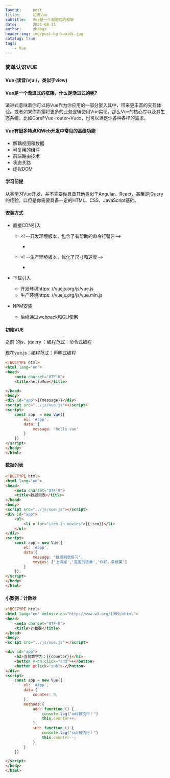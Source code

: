 ```yaml
---
layout:     post
title:      初识Vue
subtitle:   Vue是一个渐进式的框架
date:       2021-08-31
author:     zhaoqx
header-img: img/post-bg-kuaidi.jpg
catalog: true
tags:
    - Vue
---
```






### 简单认识VUE

#### Vue (读音/vju:/，类似于view)

#### Vue是一个渐进式的框架，什么是渐进式的呢?

渐进式意味着你可以将Vue作为你应用的一部分嵌入其中，带来更丰富的交互体验。或者如果你希望将更多的业务逻辑使用Vue实现，那么Vue的核心库以及其生态系统。比如CoreFVue-router+Vuex，也可以满足你各种各样的需求。

#### Vue有很多特点和Web开发中常见的高级功能

* 解耦视图和数据
* 可复用的组件
* 前端路由技术
* 状态关路
* 虚拟DOM

#### 学习前提

从零学习Vue开发，并不需要你具备其他类似于Angular、React，甚至是jQuery的经验。口但是你需要具备一定的HTML、CSS、JavaScript基础。

#### 安装方式

* 直接CDN引入

  * <! --开发环境版本，包含了有帮助的命令行警告-->

    * <script src="https : / /cdn.jsdelivr.net/npm/vue/dist/vue.js"></script>

  * <! --生产环境版本，优化了尺寸和速度-->

    * <script src="https: //cdn.jsdelivr.net/npm/vue"></script>

* 下载引入

  * 开发环境https: //vuejs.org/js/vue.js
  * 生产环境https: //vuejs.org/js/vue.min.js

* NPM安装
  * 后续通过webpack和CLI使用

#### 

#### 初始VUE

之前 的js、jquery ：编程范式：命令式编程

现在vue.js：编程范式：声明式编程

```html
<!DOCTYPE html>
<html lang="en">
<head>
    <meta charset="UTF-8">
    <title>helloVue</title>

</head>
<body>
<div id="app">{{message}}</div>
<script src="../js/vue.js"></script>
<script>
    const app  = new Vue({
        el: '#app',
        data: {
            message: 'hello vue'
        }
    })
</script>
</body>
</html>
```

#### 数据列表

```html
<!DOCTYPE html>
<html lang="en">
<head>
    <meta charset="UTF-8">
    <title>数据列表</title>
</head>
<body>
<script src="../js/vue.js"></script>
<div id="app">
    <ul>
        <li v-for="item in movies">{{item}}</li>
    </ul>
</div>
<script>
    const app = new Vue({
        el: '#app',
        data:{
            message: "数据列表练习",
            movies: ['上海滩','羞羞的铁拳','你好，李焕英']
        }
    });
</script>
</body>
</html>
```



#### 小案例：计数器

```html
<!DOCTYPE html>
<html lang="en" xmlns:v-on="http://www.w3.org/1999/xhtml">
<head>
    <meta charset="UTF-8">
    <title>计数器</title>
</head>
<body>
<script src="../js/vue.js"></script>

<div id="app">
    <h2>当前数字为：{{counter}}</h2>
    <button v-on:click="add">+</button>
    <button @click="sub">-</button>
</div>
<script>
    const app = new Vue({
        el: '#app',
        data:{
            counter: 0,
        },
        methods:{
            add: function () {
                console.log("add被执行！")
                this.counter++;
            },
            sub: function () {
                console.log("sub被执行！")
                this.counter--;
            }
        }
    })

</script>
</body>
</html>
```

